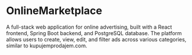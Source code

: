# OnlineMarketplace
A full-stack web application for online advertising, built with a React frontend, Spring Boot backend, and PostgreSQL database. The platform allows users to create, view, edit, and filter ads across various categories, similar to kupujemprodajem.com.
